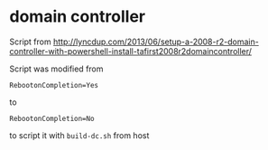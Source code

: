 # domain controller
Script from http://lyncdup.com/2013/06/setup-a-2008-r2-domain-controller-with-powershell-install-tafirst2008r2domaincontroller/

Script was modified from

    RebootonCompletion=Yes

to

    RebootonCompletion=No

to script it with `build-dc.sh` from host

